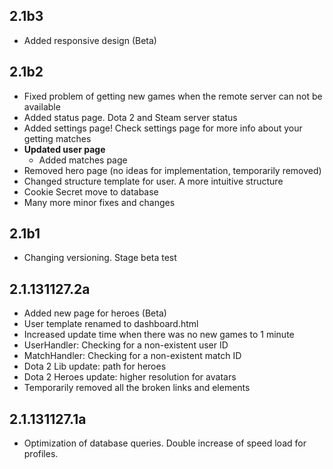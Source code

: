 2.1b3
-----
 - Added responsive design (Beta)

2.1b2
-----
 - Fixed problem of getting new games when the remote server can not be available
 - Added status page. Dota 2 and Steam server status
 - Added settings page! Check settings page for more info about your getting matches
 - **Updated user page**
   - Added matches page
 - Removed hero page (no ideas for implementation, temporarily removed)
 - Changed structure template for user. A more intuitive structure
 - Cookie Secret move to database
 - Many more minor fixes and changes

2.1b1
-----
 - Changing versioning. Stage beta test

2.1.131127.2a
-------------
 - Added new page for heroes (Beta)
 - User template renamed to dashboard.html
 - Increased update time when there was no new games to 1 minute
 - UserHandler: Checking for a non-existent user ID
 - MatchHandler: Checking for a non-existent match ID
 - Dota 2 Lib update: path for heroes
 - Dota 2 Heroes update: higher resolution for avatars
 - Temporarily removed all the broken links and elements

2.1.131127.1a
-------------
 - Optimization of database queries. Double increase of speed load for profiles.